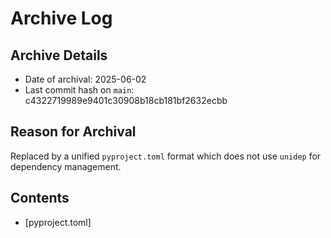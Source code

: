 # Archive Log

## Archive Details

- Date of archival: 2025-06-02
- Last commit hash on `main`: c4322719989e9401c30908b18cb181bf2632ecbb

## Reason for Archival

Replaced by a unified `pyproject.toml` format which does not use `unidep` for dependency management.

## Contents

- [pyproject.toml]
